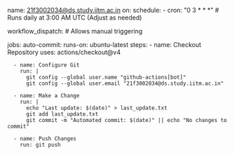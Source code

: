 name: 21f3002034@ds.study.iitm.ac.in
on:
  schedule:
    - cron: "0 3 * * *" # Runs daily at 3:00 AM UTC (Adjust as needed)

  workflow_dispatch: # Allows manual triggering

jobs:
  auto-commit:
    runs-on: ubuntu-latest
    steps:
      - name: Checkout Repository
        uses: actions/checkout@v4

      - name: Configure Git
        run: |
          git config --global user.name "github-actions[bot]"
          git config --global user.email "21f3002034@ds.study.iitm.ac.in"

      - name: Make a Change
        run: |
          echo "Last update: $(date)" > last_update.txt
          git add last_update.txt
          git commit -m "Automated commit: $(date)" || echo "No changes to commit"

      - name: Push Changes
        run: git push

